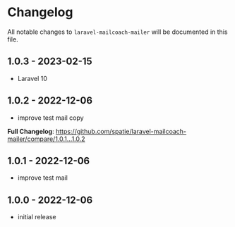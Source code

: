# Changelog

All notable changes to `laravel-mailcoach-mailer` will be documented in this file.

## 1.0.3 - 2023-02-15

- Laravel 10

## 1.0.2 - 2022-12-06

- improve test mail copy

**Full Changelog**: https://github.com/spatie/laravel-mailcoach-mailer/compare/1.0.1...1.0.2

## 1.0.1 - 2022-12-06

- improve test mail

## 1.0.0 - 2022-12-06

- initial release
